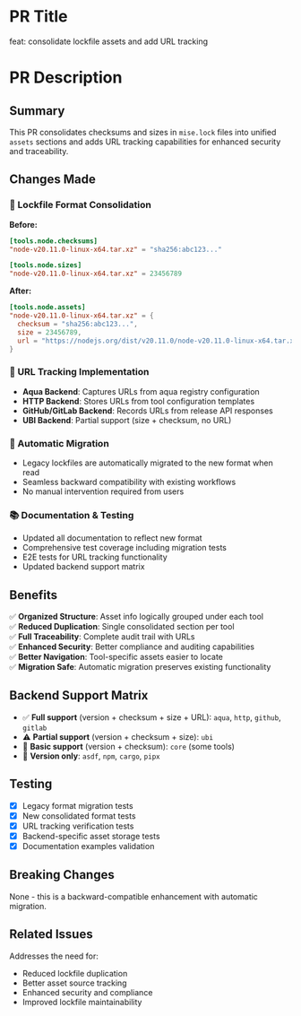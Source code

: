 # PR Title

feat: consolidate lockfile assets and add URL tracking

# PR Description

## Summary

This PR consolidates checksums and sizes in `mise.lock` files into unified `assets` sections and adds URL tracking capabilities for enhanced security and traceability.

## Changes Made

### 📁 Lockfile Format Consolidation

**Before:**
```toml
[tools.node.checksums]
"node-v20.11.0-linux-x64.tar.xz" = "sha256:abc123..."

[tools.node.sizes]  
"node-v20.11.0-linux-x64.tar.xz" = 23456789
```

**After:**
```toml
[tools.node.assets]
"node-v20.11.0-linux-x64.tar.xz" = { 
  checksum = "sha256:abc123...", 
  size = 23456789,
  url = "https://nodejs.org/dist/v20.11.0/node-v20.11.0-linux-x64.tar.xz"
}
```

### 🔗 URL Tracking Implementation

- **Aqua Backend**: Captures URLs from aqua registry configuration
- **HTTP Backend**: Stores URLs from tool configuration templates  
- **GitHub/GitLab Backend**: Records URLs from release API responses
- **UBI Backend**: Partial support (size + checksum, no URL)

### 🔄 Automatic Migration

- Legacy lockfiles are automatically migrated to the new format when read
- Seamless backward compatibility with existing workflows
- No manual intervention required from users

### 📚 Documentation & Testing

- Updated all documentation to reflect new format
- Comprehensive test coverage including migration tests
- E2E tests for URL tracking functionality
- Updated backend support matrix

## Benefits

✅ **Organized Structure**: Asset info logically grouped under each tool  
✅ **Reduced Duplication**: Single consolidated section per tool  
✅ **Full Traceability**: Complete audit trail with URLs  
✅ **Enhanced Security**: Better compliance and auditing capabilities  
✅ **Better Navigation**: Tool-specific assets easier to locate  
✅ **Migration Safe**: Automatic migration preserves existing functionality  

## Backend Support Matrix

- ✅ **Full support** (version + checksum + size + URL): `aqua`, `http`, `github`, `gitlab`
- ⚠️ **Partial support** (version + checksum + size): `ubi`  
- 📝 **Basic support** (version + checksum): `core` (some tools)
- 📝 **Version only**: `asdf`, `npm`, `cargo`, `pipx`

## Testing

- [x] Legacy format migration tests
- [x] New consolidated format tests  
- [x] URL tracking verification tests
- [x] Backend-specific asset storage tests
- [x] Documentation examples validation

## Breaking Changes

None - this is a backward-compatible enhancement with automatic migration.

## Related Issues

Addresses the need for:
- Reduced lockfile duplication
- Better asset source tracking  
- Enhanced security and compliance
- Improved lockfile maintainability
